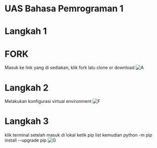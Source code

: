 # UAS Bahasa Pemrograman 1

# Langkah 1
# FORK
Masuk ke link yang di sediakan, klik fork lalu clone or download
![A](https://user-images.githubusercontent.com/46753205/55854291-74870480-5b8e-11e9-88dc-1e689d094464.png)

# Langkah 2
Melakukan konfigurasi virtual environment 
![F](https://user-images.githubusercontent.com/46753205/55855341-743c3880-5b91-11e9-8673-34b350cbc5d3.png)

# Langkah 3
klik terminal setelah masuk di lokal ketik pip list kemudian python -m pip install --upgrade pip
![G](https://user-images.githubusercontent.com/46753205/55855972-232d4400-5b93-11e9-8aa4-4ee656f2237c.png)
